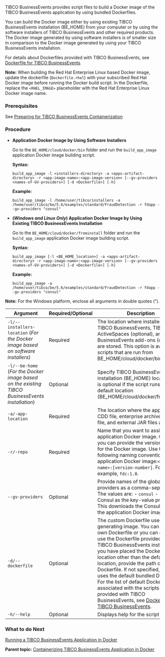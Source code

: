 TIBCO BusinessEvents provides script files to build a Docker image of the TIBCO BusinessEvents application by using bundled Dockerfiles.

You can build the Docker image either by using existing TIBCO BusinessEvents installation \(BE_HOME\) from your computer or by using the software installers of TIBCO BusinessEvents and other required products. The Docker image generated by using software installers is of smaller size in comparison to the Docker image generated by using your TIBCO BusinessEvents installation.

For details about Dockerfiles provided with TIBCO BusinessEvents, see [Dockerfile for TIBCO BusinessEvents](Dockerfile%20for%20TIBCO%20BusinessEvents).

**Note:** When building the Red Hat Enterprise Linux based Docker image, update the dockerfile \(`Dockerfile.rhel`\) with your subscribed Red Hat Docker image before running the Docker build script. In the Dockerfile, replace the `<RHEL_IMAGE>` placeholder with the Red Hat Enterprise Linux Docker image name.

### Prerequisites
See [Preparing for TIBCO BusinessEvents Containerization](Before-You-Begin#preparing-for-tibco-businessevents-containerization)

### Procedure

-   **Application Docker Image by Using Software Installers**

    Go to the `BE_HOME/cloud/docker/bin` folder and run the `build_app_image` application Docker image building script.

    **Syntax:**

    ```
    build_app_image -l <installers-directory> -a <apps-artifact-directory> -r <app-image-name>:<app-image-version> [--gv-providers <names-of-GV-providers>] [-d <Dockerfile>] [-h]
    ```

    **Example:**

    ```
    build_app_image -l /home/user/tibco/installers -a /home/user/tibco/be/5.6/examples/standard/FraudDetection -r fdapp --gv-providers "consul"
    ```

-   **\(*Windows and Linux Only*\) Application Docker Image by Using Existing TIBCO BusinessEvents Installation**

    Go to the `BE_HOME/cloud/docker/frominstall` folder and run the `build_app_image` application Docker image building script.

    **Syntax:**

    ```
    build_app_image [-l <BE_HOME_location>] -a <apps-artifact-directory> -r <app-image-name>:<app-image-version> [--gv-providers <names-of-GV-providers>] [-d <Dockerfile>] [-h]
    ```

    **Example:**

    ```
    build_app_image -a /home/user/tibco/be/5.6/examples/standard/FraudDetection -r fdapp --gv-providers "consul"
    ```


**Note:** For the Windows platform, enclose all arguments in double quotes \("\).

|Argument|Required/Optional|Description|
|--------|-----------------|-----------|
|`-l/--installers-location` \(*For the Docker image based on software installers*\)|Required|The location where installers for TIBCO BusinessEvents, TIBCO ActiveSpaces \(optional\), and TIBCO BusinessEvents add-ons \(optional\) are stored. This option is available for scripts that are run from BE_HOME/cloud/docker/bin.|
|`-l/--be-home` \(*For the Docker image based on the existing TIBCO BusinessEvents installation*\)|Optional|Specify TIBCO BusinessEvents installation \(BE_HOME\) location. This is optional if the script runs from its default location \(BE_HOME/cloud/docker/frominstall\).|
|`-a/-app-location`|Required|The location where the application CDD file, enterprise archive \(EAR\) file, and external JAR files are stored.|
|`-r/-repo`|Required|Name that you want to assign to application Docker image. Optionally, you can provide the version number for the Docker image. Use the following naming convention for the application Docker image:```<image-name>:[version-number]```. For example, `fdc:1.0`.|
|`--gv-providers`|Optional|Provide names of the global variable providers as a comma-separated list. The values are: -   `consul` - Use Consul as the key-value provider. This downloads the Consul CLI into the application Docker image.|
|`-d/--dockerfile`|Optional|The custom Dockerfile used for generating image. You can use your own Dockerfile or you can edit and use the Dockerfile provided with the TIBCO BusinessEvents installation. If you have placed the Dockerfile at a location other than the default location, provide the path of the Dockerfile. If not specified, the script uses the default bundled Dockerfile. For the list of default Dockerfiles associated with the scripts that are provided with TIBCO BusinessEvents, see [Dockerfile for TIBCO BusinessEvents](Dockerfile%20for%20TIBCO%20BusinessEvents).|
|`-h/--help`|Optional|Displays help for the script file.|

### What to do Next
[Running a TIBCO BusinessEvents Application in Docker](Running%20TIBCO%20BusinessEvents%20Application%20in%20Docker)

**Parent topic:** [Containerizing TIBCO BusinessEvents Application in Docker](Containerizing%20TIBCO%20BusinessEvents%20Application%20in%20Docker)

